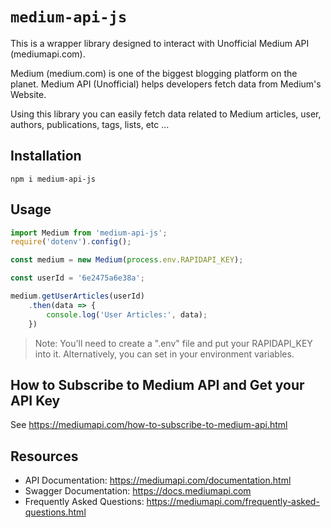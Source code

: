 # `medium-api-js`

This is a wrapper library designed to interact with Unofficial Medium API (mediumapi.com).

Medium (medium.com) is one of the biggest blogging platform on the planet. Medium API (Unofficial) helps developers fetch data from Medium's Website.

Using this library you can easily fetch data related to Medium articles, user, authors, publications, tags, lists, etc ...

## Installation

```shell
npm i medium-api-js
```

## Usage

```js
import Medium from 'medium-api-js';
require('dotenv').config();

const medium = new Medium(process.env.RAPIDAPI_KEY);

const userId = '6e2475a6e38a'; 

medium.getUserArticles(userId)
    .then(data => {
        console.log('User Articles:', data);
    })
```

> Note: You'll need to create a ".env" file and put your RAPIDAPI_KEY into it. Alternatively, you can set in your environment variables.

## How to Subscribe to Medium API and Get your API Key

See https://mediumapi.com/how-to-subscribe-to-medium-api.html

## Resources

- API Documentation: https://mediumapi.com/documentation.html
- Swagger Documentation: https://docs.mediumapi.com
- Frequently Asked Questions: https://mediumapi.com/frequently-asked-questions.html